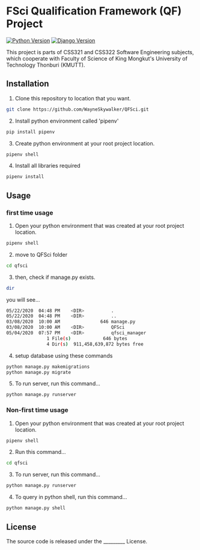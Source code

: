 # FSci Qualification Framework (QF) Project
[![Python Version](https://img.shields.io/badge/python-3.6.8-brightgreen.svg)](https://python.org)
[![Django Version](https://img.shields.io/badge/django-3.0.4-brightgreen.svg)](https://djangoproject.com)

This project is parts of CSS321 and CSS322 Software Engineering subjects, which cooperate with Faculty of Science of King Mongkut's University of Technology Thonburi (KMUTT).
## Installation
1. Clone this repository to location that you want.
```bash
git clone https://github.com/WayneSkywalker/QFSci.git
```
2. Install python environment called 'pipenv'
```bash
pip install pipenv
```
3. Create python environment at your root project location.
```bash
pipenv shell
```
4. Install all libraries required
```bash
pipenv install
```
## Usage
### first time usage 
1. Open your python environment that was created at your root project location.
```bash
pipenv shell
```
2. move to QFSci folder
```bash
cd qfsci
```
3. then, check if manage.py exists.
```bash
dir
```
you will see...
```bash
05/22/2020  04:48 PM    <DIR>          .
05/22/2020  04:48 PM    <DIR>          ..
03/08/2020  10:00 AM               646 manage.py
03/08/2020  10:00 AM    <DIR>          QFSci
05/04/2020  07:57 PM    <DIR>          qfsci_manager
               1 File(s)            646 bytes
               4 Dir(s)  911,458,639,872 bytes free
```
4. setup database using these commands
```bash
python manage.py makemigrations
python manage.py migrate
```
5. To run server, run this command...
```bash
python manage.py runserver
```

### Non-first time usage
1. Open your python environment that was created at your root project location.
```bash
pipenv shell
```
2. Run this command...
```bash
cd qfsci
```
3. To run server, run this command...
```bash
python manage.py runserver
```
4. To query in python shell, run this command...
```bash
python manage.py shell
```
## License
The source code is released under the _________ License.